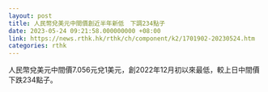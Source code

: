 ```yaml
---
layout: post
title: 人民幣兌美元中間價創近半年新低　下調234點子
date: 2023-05-24 09:21:58.000000000 +08:00
link: https://news.rthk.hk/rthk/ch/component/k2/1701902-20230524.htm
categories: rthk
---
```


人民幣兌美元中間價7.056元兌1美元，創2022年12月初以來最低，較上日中間價下跌234點子。
